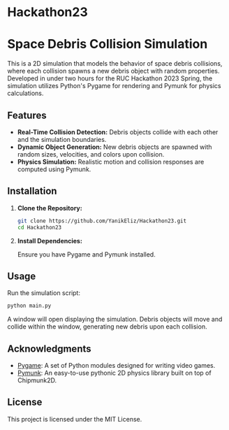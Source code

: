 # Hackathon23

# Space Debris Collision Simulation

This is a 2D simulation that models the behavior of space debris collisions, where each collision spawns a new debris object with random properties. Developed in under two hours for the RUC Hackathon 2023 Spring, the simulation utilizes Python's Pygame for rendering and Pymunk for physics calculations.

## Features

- **Real-Time Collision Detection:** Debris objects collide with each other and the simulation boundaries.
- **Dynamic Object Generation:** New debris objects are spawned with random sizes, velocities, and colors upon collision.
- **Physics Simulation:** Realistic motion and collision responses are computed using Pymunk.

## Installation

1. **Clone the Repository:**

   ```bash
   git clone https://github.com/YanikEliz/Hackathon23.git
   cd Hackathon23
   ```

2. **Install Dependencies:**

   Ensure you have Pygame and Pymunk installed.

## Usage

Run the simulation script:

```bash
python main.py
```

A window will open displaying the simulation. Debris objects will move and collide within the window, generating new debris upon each collision.

## Acknowledgments

- [Pygame](https://www.pygame.org/): A set of Python modules designed for writing video games.
- [Pymunk](https://www.pymunk.org/): An easy-to-use pythonic 2D physics library built on top of Chipmunk2D.

## License

This project is licensed under the MIT License.